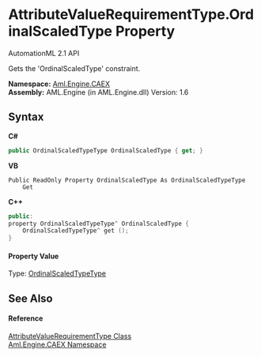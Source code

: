 # AttributeValueRequirementType.OrdinalScaledType Property 
AutomationML 2.1 API 

Gets the 'OrdinalScaledType' constraint.

**Namespace:**&nbsp;<a href="N_Aml_Engine_CAEX">Aml.Engine.CAEX</a><br />**Assembly:**&nbsp;AML.Engine (in AML.Engine.dll) Version: 1.6

## Syntax

**C#**<br />
``` C#
public OrdinalScaledTypeType OrdinalScaledType { get; }
```

**VB**<br />
``` VB
Public ReadOnly Property OrdinalScaledType As OrdinalScaledTypeType
	Get
```

**C++**<br />
``` C++
public:
property OrdinalScaledTypeType^ OrdinalScaledType {
	OrdinalScaledTypeType^ get ();
}
```


#### Property Value
Type: <a href="T_Aml_Engine_CAEX_OrdinalScaledTypeType">OrdinalScaledTypeType</a>

## See Also


#### Reference
<a href="T_Aml_Engine_CAEX_AttributeValueRequirementType">AttributeValueRequirementType Class</a><br /><a href="N_Aml_Engine_CAEX">Aml.Engine.CAEX Namespace</a><br />